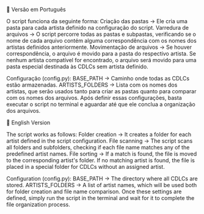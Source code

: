 📌 Versão em Português

O script funciona da seguinte forma:
Criação das pastas → Ele cria uma pasta para cada artista definido na configuração do script.
Varredura de arquivos → O script percorre todas as pastas e subpastas, verificando se o nome de cada arquivo contém alguma correspondência com os nomes dos artistas definidos anteriormente.
Movimentação de arquivos → Se houver correspondência, o arquivo é movido para a pasta do respectivo artista.
Se nenhum artista compatível for encontrado, o arquivo será movido para uma pasta especial destinada às CDLCs sem artista definido.

Configuração (config.py):
BASE_PATH → Caminho onde todas as CDLCs estão armazenadas.
ARTISTS_FOLDERS → Lista com os nomes dos artistas, que serão usados tanto para criar as pastas quanto para comparar com os nomes dos arquivos.
Após definir essas configurações, basta executar o script no terminal e aguardar até que ele conclua a organização dos arquivos.



📌 English Version

The script works as follows:
Folder creation → It creates a folder for each artist defined in the script configuration.
File scanning → The script scans all folders and subfolders, checking if each file name matches any of the predefined artist names.
File sorting → If a match is found, the file is moved to the corresponding artist's folder. If no matching artist is found, the file is placed in a special folder for CDLCs without an assigned artist.

Configuration (config.py):
BASE_PATH → The directory where all CDLCs are stored.
ARTISTS_FOLDERS → A list of artist names, which will be used both for folder creation and file name comparison.
Once these settings are defined, simply run the script in the terminal and wait for it to complete the file organization process.
